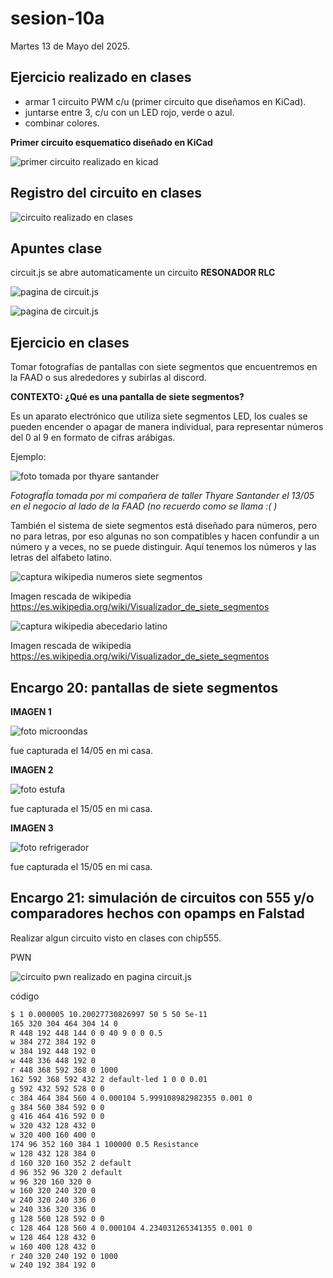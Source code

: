 # sesion-10a

Martes 13 de Mayo del 2025.

## Ejercicio realizado en clases

- armar 1 circuito PWM c/u (primer circuito que diseñamos en KiCad).
- juntarse entre 3, c/u con un LED rojo, verde o azul.
- combinar colores.

**Primer circuito esquematico diseñado en KiCad**

![primer circuito realizado en kicad](./archivos/primer_circuito_kicad.png)

## Registro del circuito en clases

![circuito realizado en clases](./archivos/trabajo_en_cclases_10a.jpg)

## Apuntes clase

circuit.js se abre automaticamente un circuito **RESONADOR RLC**

![pagina de circuit.js](./archivos/circuit.js_resonador_rlc.png)

![pagina de circuit.js](./archivos/circuit.js_ejercicio_1.png)

## Ejercicio en clases

Tomar fotografías de pantallas con siete segmentos que encuentremos en la FAAD o sus alrededores y subirlas al discord.

**CONTEXTO: ¿Qué es una pantalla de siete segmentos?**

Es un aparato electrónico que utiliza siete segmentos LED, los cuales se pueden encender o apagar de manera individual, para representar números del 0 al 9 en formato de cifras arábigas.

Ejemplo:

![foto tomada por thyare santander](./archivos/negocio_republica.jpg)

*FotografÍa tomada por mi compañera de taller Thyare Santander el 13/05 en el negocio al lado de la FAAD (no recuerdo como se llama :( )*

También el sistema de siete segmentos está diseñado para números, pero no para letras, por eso algunas no son compatibles y hacen confundir a un número y a veces, no se puede distinguir. Aquí tenemos los números y las letras del alfabeto latino.

![captura wikipedia numeros siete segmentos](./archivos/numeros_siete_segmentos.png)

Imagen rescada de wikipedia https://es.wikipedia.org/wiki/Visualizador_de_siete_segmentos

![captura wikipedia abecedario latino](./archivos/abecedario_siete_segmentos.png)

Imagen rescada de wikipedia https://es.wikipedia.org/wiki/Visualizador_de_siete_segmentos

## Encargo 20: pantallas de siete segmentos

**IMAGEN 1**

![foto microondas](./archivos/microondas_siete_segmentos.jpg)

fue capturada el 14/05 en mi casa.

**IMAGEN 2**

![foto estufa](./archivos/estufa_siete_segmentos.jpg)

fue capturada el 15/05 en mi casa.

**IMAGEN 3**

![foto refrigerador](./archivos/refrigerador_siete_segmentos.jpg)

fue capturada el 15/05 en mi casa.

## Encargo 21: simulación de circuitos con 555 y/o comparadores hechos con opamps en Falstad

Realizar algun circuito visto en clases con chip555.

PWN

![circuito pwn realizado en pagina circuit.js](./archivos/circuito_pwn.png)

código

```txt
$ 1 0.000005 10.20027730826997 50 5 50 5e-11
165 320 304 464 304 14 0
R 448 192 448 144 0 0 40 9 0 0 0.5
w 384 272 384 192 0
w 384 192 448 192 0
w 448 336 448 192 0
r 448 368 592 368 0 1000
162 592 368 592 432 2 default-led 1 0 0 0.01
g 592 432 592 528 0 0
c 384 464 384 560 4 0.000104 5.999108982982355 0.001 0
g 384 560 384 592 0 0
g 416 464 416 592 0 0
w 320 432 128 432 0
w 320 400 160 400 0
174 96 352 160 384 1 100000 0.5 Resistance
w 128 432 128 384 0
d 160 320 160 352 2 default
d 96 352 96 320 2 default
w 96 320 160 320 0
w 160 320 240 320 0
w 240 320 240 336 0
w 240 336 320 336 0
g 128 560 128 592 0 0
c 128 464 128 560 4 0.000104 4.234031265341355 0.001 0
w 128 464 128 432 0
w 160 400 128 432 0
r 240 320 240 192 0 1000
w 240 192 384 192 0
```
